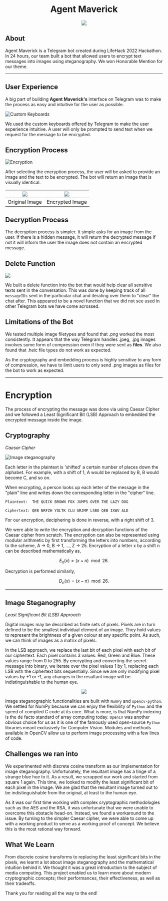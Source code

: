 <p align="center">
    <h1 align="center"> Agent Maverick </h1>
</p>

<p align="center">
    <img src="images/photo_2022-07-10_05-40-26.jpg" />
</p>

## About
Agent Maverick is a Telegram bot created during LifeHack 2022 Hackathon. In 24 hours, our team built a bot that allowed users to encrypt text messages into images using steganography. We won Honorable Mention for our theme. 
___

## User Experience

A big part of building **Agent Maverick's** interface on Telegram was to make the process as easy and intuitive for the user as possible.

![](demo/Custom%20Keyboards.png "Custom Keyboards")

We used the custom keyboards offered by Telegram to make the user experience intuitive. A user will only be prompted to send text when we request for the message to be encrypted.

## Encryption Process

![Encryption](demo/Encryption.png "Encryption Process")

After selecting the encryption process, the user will be asked to provide an image and the text to be encrypted. The bot will return an image that is visually identical. 


![](demo/original.png)  |  ![](demo/encryptedImage.png)
:-------------------------:|:-------------------------:
Original Image           |  Encrypted Image

## Decryption Process
The decryption process is simpler. It simple asks for an image from the user. If there is a hidden message, it will return the decrypted message if not it will inform the user the image does not contain an encrypted message.

## Delete Function

![](demo/Delete.gif)

We built a delete function into the bot that would help clear all sensitive texts sent in the conversation. This was done by keeping track of all `messageIDs` sent in the particular chat and iterating over them to "clear" the chat after. This appeared to be a novel function that we did not see used in other Telegram bots we have come acrossed. 

## Limitations of the Bot
We tested multiple image filetypes and found that .png worked the most consistently. It appears that the way Telegram handles .jpeg, .jpg images involves some form of compression even if they were sent as **files**. We also found that .heic file types do not work as expected.

As the cryptography and embedding process is highly sensitive to any form of compression, we have to limit users to only send .png images as files for the bot to work as expected.

___

# Encryption

The process of encrypting the message was done via using Caesar Cipher and we followed a Least Significant Bit (LSB) Approach to embedded the encrypted message inside the image. 

## Cryptography 
*Caesar Cipher*

![Image steganography](images/1200px-Caesar_cipher_left_shift_of_3.svg.png "Caesar Cipher")


Each letter in the plaintext is 'shifted' a certain number of places down the alphabet. For example, with a shift of 1, A would be replaced by B, B would become C, and so on. 

When encrypting, a person looks up each letter of the message in the "plain" line and writes down the corresponding letter in the "cipher" line.

```
Plaintext:  THE QUICK BROWN FOX JUMPS OVER THE LAZY DOG

Ciphertext: QEB NRFZH YOLTK CLU GRJMP LSBO QEB IXWV ALD

```
For our encryption, deciphering is done in reverse, with a right shift of 3.

We were able to write the encryption and decryption functions of the Caesar cipher from scratch. The encryption can also be represented using modular arithmetic by first transforming the letters into numbers, according to the scheme, A → 0, B → 1, ..., Z → 25. Encryption of a letter x by a shift n can be described mathematically as,

$${\displaystyle E_{n}(x)=(x+n)\mod {26}.}$$

Decryption is performed similarly,

$${\displaystyle D_{n}(x)=(x-n)\mod {26}.}$$



___

## Image Steganography 
*Least Significant Bit (LSB) Approach*

Digital images may be described as finite sets of pixels. Pixels are in turn defined to be the smallest individual element of an image. They hold values to represent the brightness of a given colour at any specific point. As such, we can think of images as a matrix of pixels.

In the LSB approach, we replace the last bit of each pixel with each bit of our ciphertext. Each pixel contains 3 values: Red, Green and Blue. These values range from 0 to 255. By encrypting and converting the secret message into binary, we iterate over the pixel values 1 by 1, replacing each LSB with the ciphertext bits sequentially. Since we are only modifying pixel values by +1 or -1, any changes in the resultant image will be indistinguishable to the human eye.

<p align="center">
    <img src="images/image_steganography.png" />
</p>


Image steganographic functionalities are built with `NumPy` and `opencv-python`. We settled for NumPy because we can enjoy the flexibility of `Python` and the speed of compiled C code at its core. What is more, is that NumPy indexing is the de facto standard of array computing today. `OpenCV` was another obvious choice for us as it is one of the famously used open-source `Python` libraries meant exclusively for Computer Vision. Modules and methods available in OpenCV allow us to perform image processing with a few lines of code. 

## Challenges we ran into
We experimented with discrete cosine transform as our implementation for image steganography. Unfortunately, the resultant image has a tinge of a strange blue hue to it. As a result, we scrapped our work and started from square 1 again. This time, we looked to modify the least significant bit of each pixel in the image. We are glad that the resultant image turned out to be indistinguishable from the original, at least to the human eye.

As it was our first time working with complex cryptographic methodologies such as the AES and the RSA, it was unfortunate that we were unable to overcome this obstacle head-on. Instead, we found a workaround to the issue. By turning to the simpler Caesar cipher, we were able to come up with a working product to serve as a working proof of concept. We believe this is the most rational way forward.


## What We Learn
From discrete cosine transforms to replacing the least significant bits in the pixels, we learnt a lot about image steganography and the mathematical intuition behind it. We thought it was a great introduction to the subject of media computing. This project enabled us to learn more about modern cryptographic concepts; their performances, their effectiveness, as well as their tradeoffs.

Thank you for reading all the way to the end!
